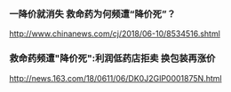 ### 一降价就消失 救命药为何频遭“降价死”？
http://www.chinanews.com/cj/2018/06-10/8534516.shtml
### 救命药频遭"降价死":利润低药店拒卖 换包装再涨价
http://news.163.com/18/0611/06/DK0J2GIP0001875N.html